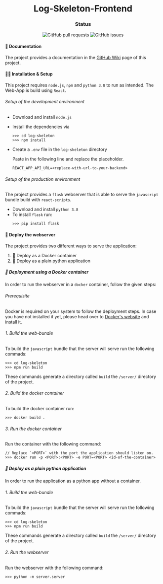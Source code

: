 <h1 align="center">Log-Skeleton-Frontend</h1>

<h3 align="center"> Status </h3>

<p align="center">
  <img alt="GitHub pull requests" src="https://img.shields.io/github/issues-pr/Process-Discover-Log-Skeleton/Log-Skeleton-Frontend">
  <img alt="GitHub issues" src="https://img.shields.io/github/issues/Process-Discover-Log-Skeleton/Log-Skeleton-Frontend">
</p>

#### 📄 Documentation

The project provides a documentation in the [GitHub Wiki](https://github.com/Process-Discovery-Log-Skeleton/Log-Skeleton-Frontend/wiki) page of this project. 

#### 👷‍♀️ Installation & Setup

This project requires `node.js`, `npm` and `python 3.8` to run as  intended. The Web-App is build using `React`.

###### Setup of the development environment

- Download and install `node.js`

- Install the dependencies via

    ```
    >>> cd log-skeleton
    >>> npm install
    ```
- Create a `.env` file in the `log-skeleton` directory
 
  Paste in the following line and replace the placeholder.
  ```
  REACT_APP_API_URL=<replace-with-url-to-your-backend>
   ```

###### Setup of the production environment

The project provides a `flask` webserver that is able to serve the `javascript` bundle build with `react-scripts`.

- Download and install `python 3.8`
- To install `flask` run:
    ```
    >>> pip install flask
    ```

#### 🚀 Deploy the webserver

The project provides two different ways to serve the application:
1. 🐳 Deploy as a Docker container
2. 🐍 Deploy as a plain python application

##### 🐳 Deployment using a Docker container

In order to run the webserver in a `docker` container, follow the given steps:

###### Prerequisite
Docker is required on your system to follow the deployment steps. In case you have not installed it yet, please head over to [Docker's website](http://docker.com/) and install it.

###### 1. Build the web-bundle

To build the `javascript` bundle that the server will serve run the following commads:
```
>>> cd log-skeleton
>>> npm run build
```
These commands generate a directory called `build` the 
`/server/` directory of the project.

###### 2. Build the docker container

To build the docker container run:

```
>>> docker build .
```

###### 3. Run the docker container

Run the container with the following command:
```
// Replace `<PORT>` with the port the application should listen on.
>>> docker run -p <PORT>:<PORT> -e PORT=<PORT> <id-of-the-container>
```

##### 🐍 Deploy as a plain python application

In order to run the application as a python app without a container.

###### 1. Build the web-bundle

To build the `javascript` bundle that the server will serve run the following commads:
```
>>> cd log-skeleton
>>> npm run build
```
These commands generate a directory called `build` the 
`/server/` directory of the project.

###### 2. Run the webserver

Run the webserver with the following command:
```
>>> python -m server.server
```


